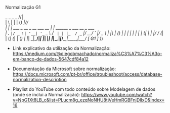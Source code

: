 Normalização G1




 _   _                            _ _               /\/|       
 | \ | |                          | (_)             |/\/        
 |  \| | ___  _ __ _ __ ___   __ _| |_ ______ _  ___ __ _  ___  
 | . ` |/ _ \| '__| '_ ` _ \ / _` | | |_  / _` |/ __/ _` |/ _ \ 
 | |\  | (_) | |  | | | | | | (_| | | |/ / (_| | (_| (_| | (_) |
 |_| \_|\___/|_|  |_| |_| |_|\__,_|_|_/___\__,_|\___\__,_|\___/   [ G1 ]
                                                 )_)            
 
 
- Link explicativo da utilização da Normalização:
https://medium.com/@diegobmachado/normaliza%C3%A7%C3%A3o-em-banco-de-dados-5647cdf84a12
 
- Documentação da Microsoft sobre normalização:
https://docs.microsoft.com/pt-br/office/troubleshoot/access/database-normalization-description
 
- Playlist do YouTube com todo conteúdo sobre Modelagem de dados (onde se inclui a Normalização):
https://www.youtube.com/watch?v=NpG1Xt8LB_c&list=PLucm8g_ezqNoNHU8tjVeHmRGBFnjDIlxD&index=16
